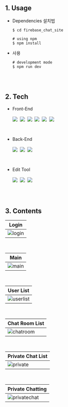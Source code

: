 ## 1. Usage

  - Dependencies 설치법

    ```
    $ cd firebase_chat_site

    # using npm
    $ npm install
    ```

  - 사용

    ```
    # development mode
    $ npm run dev
    ```

<br><br>

## 2. Tech
- Front-End
  <br><br>
      <img src="https://img.shields.io/badge/HTML5-E34F26?style=flat-square&logo=HTML5&logoColor=white">&nbsp;
      <img src="https://img.shields.io/badge/CSS3-1572B6?style=flat-square&logo=CSS3&logoColor=white">&nbsp;
      <img src="https://img.shields.io/badge/JavaScript-F7DF1E?style=flat-square&logo=JavaScript&logoColor=424242">&nbsp;
      <img src="https://img.shields.io/badge/React-61DAFB?style=flat-square&logo=React&logoColor=black">&nbsp;
      <img src="https://img.shields.io/badge/TypeScript-3178C6?style=flat-square&logo=TypeScript&logoColor=white">&nbsp;
      <img src="https://img.shields.io/badge/Electron-47848F?style=flat-square&logo=Electron&logoColor=white">
  
<br>

- Back-End
  <br><br>
      <img src="https://img.shields.io/badge/Firebase-FFCA28?style=flat-square&logo=Firebase&logoColor=black">&nbsp;
      <img src="https://img.shields.io/badge/Node.js-339933?style=flat-square&logo=Node.js&logoColor=white">&nbsp;
      <img src="https://img.shields.io/badge/Next.js-000000?style=flat-square&logo=Next.js&logoColor=white">

<br>

- Edit Tool
  <br><br>
      <img src="https://img.shields.io/badge/Visual Studio Code-007ACC?style=flat-square&logo=Visual Studio Code&logoColor=white">&nbsp;
      <img src="https://img.shields.io/badge/Git-F05032?style=flat-square&logo=Git&logoColor=white">&nbsp;
      <img src="https://img.shields.io/badge/GitHub-181717?style=flat-square&logo=GitHub&logoColor=white">
      
<br><br>
      
## 3. Contents
<div align='center'>
  
  |Login|
  |---|
  |![login](https://user-images.githubusercontent.com/104360734/213690281-991112bf-6ec2-4142-81be-0490da5666d4.PNG)|
  <br>
  
  |Main|
  |---|
  |![main](https://user-images.githubusercontent.com/104360734/213690560-a2e9b1ef-6cea-460a-bddc-2b15ac14a002.PNG)|
  <br>
  
  |User List|
  |---|
  |![userlist](https://user-images.githubusercontent.com/104360734/213690576-9dcc31fa-aea1-44d6-b86e-41d9fcfa396c.PNG)|
  <br>
  
  |Chat Room List|
  |---|
  |![chatroom](https://user-images.githubusercontent.com/104360734/213690612-ffde86ce-50aa-4121-9211-2e0bd9256993.PNG)|
  <br>
  
  |Private Chat List|
  |---|
  |![private](https://user-images.githubusercontent.com/104360734/213690624-042dcf4c-56bc-44c8-9568-a9246d6970d8.PNG)|
  <br>
  
  |Private Chatting|
  |---|
  |![privatechat](https://user-images.githubusercontent.com/104360734/213690647-a40f68a2-b3c1-4558-b34c-38c4e18646d4.PNG)|

</div>
